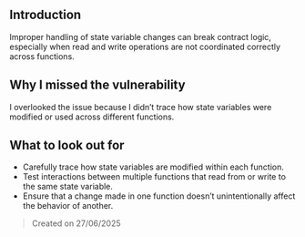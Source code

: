 ## Introduction
Improper handling of state variable changes can break contract logic, especially when read and write operations are not coordinated correctly across functions.

## Why I missed the vulnerability
I overlooked the issue because I didn’t trace how state variables were modified or used across different functions.

## What to look out for
- Carefully trace how state variables are modified within each function.
- Test interactions between multiple functions that read from or write to the same state variable.
- Ensure that a change made in one function doesn’t unintentionally affect the behavior of another.

> Created on 27/06/2025